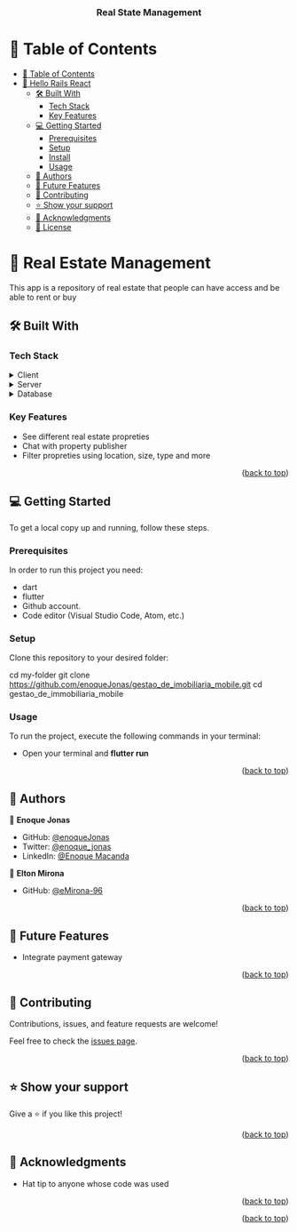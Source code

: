 <a name="readme-top"></a>

<div align="center">

  <h3><b>Real State Management</b></h3>

</div>

<!-- TABLE OF CONTENTS -->

# 📗 Table of Contents

- [📗 Table of Contents](#-table-of-contents)
- [📖 Hello Rails React ](#-hello-rails-react-)
  - [🛠 Built With ](#-built-with-)
    - [Tech Stack ](#tech-stack-)
    - [Key Features ](#key-features-)
  - [💻 Getting Started ](#-getting-started-)
    - [Prerequisites](#prerequisites)
    - [Setup](#setup)
    - [Install](#install)
    - [Usage](#usage)
  - [👥 Authors ](#-authors-)
  - [🔭 Future Features ](#-future-features-)
  - [🤝 Contributing ](#-contributing-)
  - [⭐️ Show your support ](#️-show-your-support-)
  - [🙏 Acknowledgments ](#-acknowledgments-)
  - [📝 License ](#-license-)

<!-- PROJECT DESCRIPTION -->

# 📖 Real Estate Management <a name="about-project"></a>

This app is a repository of real estate that people can have access and be able to rent or buy

## 🛠 Built With <a name="built-with"></a>

### Tech Stack <a name="tech-stack"></a>

<details>
  <summary>Client</summary>
  <ul>
    <li><a href="https://www.w3schools.com/html">Flutter</a></li>
  </ul>
</details>

<details>
  <summary>Server</summary>
  <ul>
    <li><a href="rubyonrails.org">Flutter</a></li>
  </ul>
</details>

<details>
<summary>Database</summary>
  <ul>
    <li><a href="https://www.postgresql.com/">Firebase</a></li>
  </ul>
</details>

<!-- Features -->

### Key Features <a name="key-features"></a>
- See different real estate propreties 
- Chat with property publisher
- Filter propreties using location, size, type and more

<p align="right">(<a href="#readme-top">back to top</a>)</p>

<!-- GETTING STARTED -->

## 💻 Getting Started <a name="getting-started"></a>

To get a local copy up and running, follow these steps.

### Prerequisites

In order to run this project you need:

- dart
- flutter
- Github account.
- Code editor (Visual Studio Code, Atom, etc.)

### Setup

Clone this repository to your desired folder:

cd my-folder
git clone https://github.com/enoqueJonas/gestao_de_imobiliaria_mobile.git
cd gestao_de_immobiliaria_mobile

### Usage

To run the project, execute the following commands in your terminal:

- Open your terminal and **flutter run**

<p align="right">(<a href="#readme-top">back to top</a>)</p>

<!-- AUTHORS -->

## 👥 Authors <a name="authors"></a>

👤 **Enoque Jonas**

- GitHub: [@enoqueJonas](https://github.com/enoqueJonas)
- Twitter: [@enoque_jonas](https://twitter.com/_enoqueJonas)
- LinkedIn: [@Enoque Macanda](https://www.linkedin.com/mwlite/in/enoque-macanda) 

👤 **Elton Mirona**

- GitHub: [@eMirona-96](https://github.com/Mirona-96)

<p align="right">(<a href="#readme-top">back to top</a>)</p>

<!-- FUTURE FEATURES -->

## 🔭 Future Features <a name="future-features"></a>

- Integrate payment gateway

<p align="right">(<a href="#readme-top">back to top</a>)</p>

<!-- CONTRIBUTING -->

## 🤝 Contributing <a name="contributing"></a>

Contributions, issues, and feature requests are welcome!

Feel free to check the [issues page](../../issues/).

<p align="right">(<a href="#readme-top">back to top</a>)</p>

<!-- SUPPORT -->

## ⭐️ Show your support <a name="support"></a>

Give a ⭐️ if you like this project!

<p align="right">(<a href="#readme-top">back to top</a>)</p>

<!-- ACKNOWLEDGEMENTS -->

## 🙏 Acknowledgments <a name="acknowledgements"></a>

- Hat tip to anyone whose code was used

<p align="right">(<a href="#readme-top">back to top</a>)</p>

<p align="right">(<a href="#readme-top">back to top</a>)</p>
   